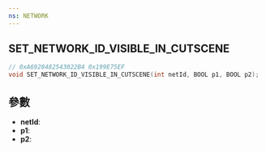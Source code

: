 ```yaml
---
ns: NETWORK
---
```

## SET_NETWORK_ID_VISIBLE_IN_CUTSCENE

```c
// 0xA6928482543022B4 0x199E75EF
void SET_NETWORK_ID_VISIBLE_IN_CUTSCENE(int netId, BOOL p1, BOOL p2);
```


## 參數
* **netId**: 
* **p1**: 
* **p2**: 

